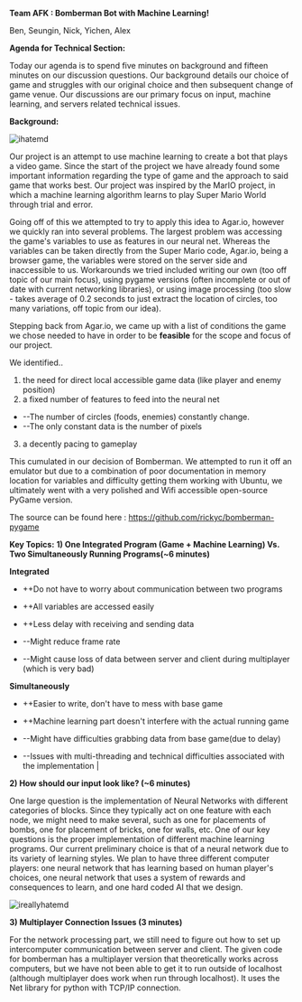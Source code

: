 **Team AFK  : Bomberman Bot with Machine Learning!**

Ben, Seungin, Nick, Yichen, Alex

**Agenda for Technical Section:**

Today our agenda is to spend five minutes on background and fifteen minutes on our discussion questions. Our background details our choice of game and struggles with our original choice and then subsequent change of game venue. Our discussions are our primary focus on input, machine learning, and servers related technical issues.

**Background:**

![ihatemd](https://github.com/zneb97/SoftDesFinalProject/blob/master/Resource/background.png)

Our project is an attempt to use machine learning to create a bot that plays a video game. Since the start of the project we have already found some important information regarding the type of game and the approach to said game that works best. Our project was inspired  by the MarIO project, in which a machine learning algorithm learns to play Super Mario World through trial and error.

Going off of this we attempted to try to apply this idea to Agar.io, however we quickly ran into several problems. The largest problem was accessing the game&#39;s variables to use as features in our neural net. Whereas the variables can be taken directly from the Super Mario code, Agar.io, being a browser game, the variables were stored on the server side and inaccessible to us. Workarounds we tried included writing our own (too off topic of our main focus), using pygame versions (often incomplete or out of date with current networking libraries),  or using image processing (too slow - takes average of 0.2 seconds to just extract the location of circles, too many variations, off topic from our idea).

Stepping back from Agar.io, we came up with a list of conditions the game we chose needed to have in order to be **feasible** for the scope and focus of our project.

We identified..
1) the need for direct local accessible game data (like player and enemy position)
2) a fixed number of features to feed into the neural net

- --The number of circles (foods, enemies) constantly change.
- --The only constant data is the number of pixels

3) a decently pacing to gameplay

This cumulated in our decision of Bomberman. We attempted to run it off an emulator but due to a combination of poor documentation in memory location for variables and difficulty getting them working with Ubuntu, we ultimately went with a very polished and Wifi accessible open-source PyGame version.

The source can be found here :  https://github.com/rickyc/bomberman-pygame

**Key Topics:**
**1) One Integrated Program (Game + Machine Learning)
    Vs. Two Simultaneously Running Programs(~6 minutes)**

**Integrated**
- ++Do not have to worry about communication between two programs
- ++All variables are accessed easily
- ++Less delay with receiving and sending data

- --Might reduce frame rate
- --Might cause loss of data between server and client during multiplayer
           (which is very bad)

**Simultaneously**
- ++Easier to write, don&#39;t have to mess with base game
- ++Machine learning part doesn&#39;t interfere with the actual running game

- --Might have difficulties grabbing data from base game(due to delay)

- --Issues with multi-threading and technical difficulties associated with the implementation
 |

**2) How should our input look like? (~6 minutes)**

One large question is the implementation of Neural Networks with different categories of blocks. Since they typically act on one feature with each node, we might need to make several, such as one for placements of bombs, one for placement of bricks, one for walls, etc. One of our key questions is the proper implementation of different machine learning programs. Our current preliminary choice is that of a neural network due to its variety of learning styles. We plan to have three different computer players: one neural network that has learning based on human player&#39;s choices, one neural network that uses a system of rewards and consequences to learn, and one hard coded AI that we design.

![ireallyhatemd](https://github.com/zneb97/SoftDesFinalProject/blob/master/Resource/path.png "Logo Title Text 1")


**3) Multiplayer Connection Issues (3 minutes)**

For the network processing part, we still need to figure out how to set up intercomputer communication between server and client. The given code for bomberman has a multiplayer version that theoretically works across computers, but we have not been able to get it to run outside of localhost (although multiplayer does work when run through localhost). It uses the Net library for python with TCP/IP connection.
